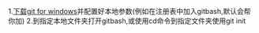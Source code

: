 
1.[下载git for windows](https://gitforwindows.org/)并配置好本地参数(例如在注册表中加入gitbash,默认会帮你加)
2.到指定本地文件夹打开gitbash,或使用cd命令到指定文件夹使用git init


